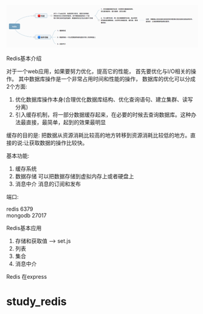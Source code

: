 
![redis](./pictures/redis.png)

Redis基本介绍

   对于一个web应用，如果要努力优化，提高它的性能， 首先要优化与I/O相关的操作。
其中数据库操作是一个非常占用时间和性能的操作， 数据库的优化可以分成2个方面:

1. 优化数据库操作本身(合理优化数据库结构、优化查询语句、建立集群、读写分离)
2. 引入缓存机制，将一部分数据缓存起来，在必要的时候去查询数据库。这种办法最直接，最简单，起到的效果最明显

缓存的目的是:
把数据从资源消耗比较高的地方转移到资源消耗比较低的地方。直接的说:让获取数据的操作比较快。

基本功能:

1. 缓存系统
2. 数据存储 可以把数据存储到虚拟内存上或者硬盘上
3. 消息中介 消息的订阅和发布

端口:

redis 6379	
mongodb 27017

Redis基本应用

1. 存储和获取值	--> set.js
2. 列表
3. 集合
4. 消息中介



 Redis 在express






















































# study_redis
